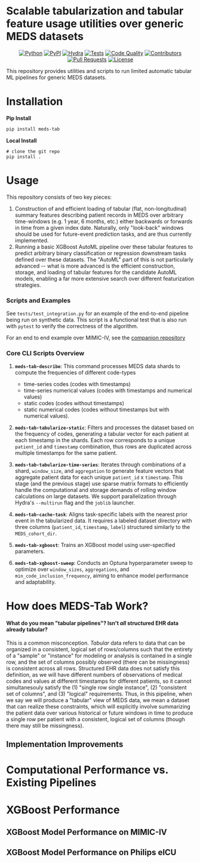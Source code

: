 # Scalable tabularization and tabular feature usage utilities over generic MEDS datasets

<p align="center">
  <a href="https://www.python.org/downloads/release/python-3100/"><img alt="Python" src="https://img.shields.io/badge/-Python_3.12+-blue?logo=python&logoColor=white"></a>
  <a href="https://pypi.org/project/meds-tab/"><img alt="PyPI" src="https://img.shields.io/badge/PyPI-v0.2.5-orange?logoColor=orange"></a>
  <a href="https://hydra.cc/"><img alt="Hydra" src="https://img.shields.io/badge/Config-Hydra_1.3-89b8cd"></a>
  <!--<a href="https://codecov.io/gh/mmcdermott/MEDS_Tabular_AutoML"><img alt="Codecov" src="https://codecov.io/gh/mmcdermott/MEDS_Tabular_AutoML/graph/badge.svg?token=???"></a>-->
  <a href="https://github.com/mmcdermott/MEDS_Tabular_AutoML/actions/workflows/test.yml"><img alt="Tests" src="https://github.com/mmcdermott/MEDS_Tabular_AutoML/actions/workflows/tests.yml/badge.svg"></a>
  <a href="https://github.com/mmcdermott/MEDS_Tabular_AutoML/actions/workflows/code-quality-main.yaml"><img alt="Code Quality" src="https://github.com/mmcdermott/MEDS_Tabular_AutoML/actions/workflows/code-quality-main.yaml/badge.svg"></a>
  <!--<a href="https://eventstreamaces.readthedocs.io/en/latest/?badge=latest"><img alt="Documentation" src="https://readthedocs.org/projects/eventstreamaces/badge/?version=latest"/></a>-->
  <a href="https://github.com/mmcdermott/MEDS_Tabular_AutoML/graphs/contributors"><img alt="Contributors" src="https://img.shields.io/github/contributors/mmcdermott/MEDS_Tabular_AutoML.svg"></a>
  <a href="https://github.com/mmcdermott/MEDS_Tabular_AutoML/pulls"><img alt="Pull Requests" src="https://img.shields.io/badge/PRs-welcome-brightgreen.svg"></a>
  <a href="https://github.com/mmcdermott/MEDS_Tabular_AutoML#license"><img alt="License" src="https://img.shields.io/badge/License-MIT-green.svg?labelColor=gray"></a>
</p>

This repository provides utilities and scripts to run limited automatic tabular ML pipelines for generic MEDS
datasets.

# Installation

**Pip Install**

```bash
pip install meds-tab
```

**Local Install**

```
# clone the git repo
pip install .
```

# Usage

This repository consists of two key pieces:

1. Construction of and efficient loading of tabular (flat, non-longitudinal) summary features describing
   patient records in MEDS over arbitrary time-windows (e.g. 1 year, 6 months, etc.) either backwards or
   forwards in time from a given index date. Naturally, only "look-back" windows should be used for
   future-event prediction tasks, and are thus currently implemented.
2. Running a basic XGBoost AutoML pipeline over these tabular features to predict arbitrary binary classification or regression
   downstream tasks defined over these datasets. The "AutoML" part of this is not particularly advanced --
   what is more advanced is the efficient construction, storage, and loading of tabular features for the
   candidate AutoML models, enabling a far more extensive search over different featurization strategies.

### Scripts and Examples

See `tests/test_integration.py` for an example of the end-to-end pipeline being run on synthetic data. This
script is a functional test that is also run with `pytest` to verify the correctness of the algorithm.

For an end to end example over MIMIC-IV, see the [companion repository](https://github.com/mmcdermott/MEDS_TAB_MIMIC_IV)

### Core CLI Scripts Overview

1. **`meds-tab-describe`**: This command processes MEDS data shards to compute the frequencies of different code-types

   - time-series codes (codes with timestamps)
   - time-series numerical values (codes with timestamps and numerical values)
   - static codes (codes without timestamps)
   - static numerical codes (codes without timestamps but with numerical values).

2. **`meds-tab-tabularize-static`**: Filters and processes the dataset based on the frequency of codes, generating a tabular vector for each patient at each timestamp in the shards. Each row corresponds to a unique `patient_id` and `timestamp` combination, thus rows are duplicated across multiple timestamps for the same patient.

3. **`meds-tab-tabularize-time-series`**: Iterates through combinations of a shard, `window_size`, and `aggregation` to generate feature vectors that aggregate patient data for each unique `patient_id` x `timestamp`. This stage (and the previous stage) use sparse matrix formats to efficiently handle the computational and storage demands of rolling window calculations on large datasets. We support parallelization through Hydra's `--multirun` flag and the `joblib` launcher.

4. **`meds-tab-cache-task`**: Aligns task-specific labels with the nearest prior event in the tabularized data. It requires a labeled dataset directory with three columns (`patient_id`, `timestamp`, `label`) structured similarly to the `MEDS_cohort_dir`.

5. **`meds-tab-xgboost`**: Trains an XGBoost model using user-specified parameters.

6. **`meds-tab-xgboost-sweep`**: Conducts an Optuna hyperparameter sweep to optimize over `window_sizes`, `aggregations`, and `min_code_inclusion_frequency`, aiming to enhance model performance and adaptability.

# How does MEDS-Tab Work?

#### What do you mean "tabular pipelines"? Isn't _all_ structured EHR data already tabular?

This is a common misconception. _Tabular_ data refers to data that can be organized in a consistent, logical
set of rows/columns such that the entirety of a "sample" or "instance" for modeling or analysis is contained
in a single row, and the set of columns possibly observed (there can be missingness) is consistent across all
rows. Structured EHR data does not satisfy this definition, as we will have different numbers of observations
of medical codes and values at different timestamps for different patients, so it cannot simultanesouly
satisfy the (1) "single row single instance", (2) "consistent set of columns", and (3) "logical" requirements.
Thus, in this pipeline, when we say we will produce a "tabular" view of MEDS data, we mean a dataset that can
realize these constraints, which will explicitly involve summarizing the patient data over various historical
or future windows in time to produce a single row per patient with a consistent, logical set of columns
(though there may still be missingness).

## Implementation Improvements

# Computational Performance vs. Existing Pipelines

# XGBoost Performance

## XGBoost Model Performance on MIMIC-IV

## XGBoost Model Performance on Philips eICU
